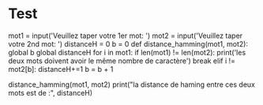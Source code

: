 # Test
mot1 = input('Veuillez taper votre 1er mot: ')
mot2 = input('Veuillez taper votre 2nd mot: ')
distanceH = 0
b = 0
def distance_hamming(mot1, mot2):
    global b
    global distanceH
    for i in mot1:
        if len(mot1) != len(mot2):
            print('les deux mots doivent avoir le même nombre de caractère')
            break
        elif i != mot2[b]:
            distanceH+=1
        b = b + 1

distance_hamming(mot1, mot2)
print("la distance de haming entre ces deux mots est de :", distanceH)
